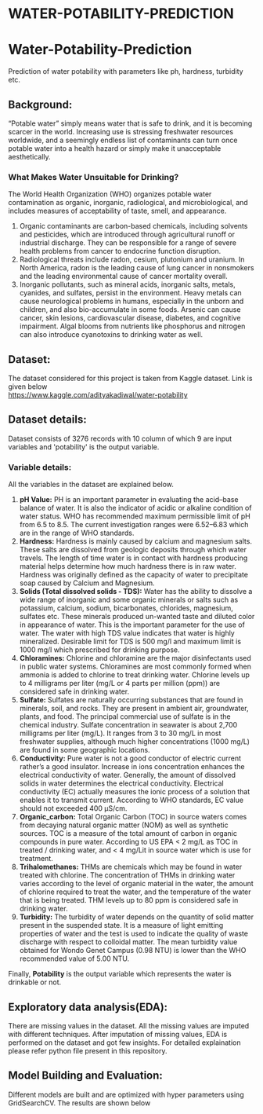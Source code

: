 # WATER-POTABILITY-PREDICTION
# Water-Potability-Prediction
Prediction of water potability with parameters like ph, hardness, turbidity etc.

## Background:
“Potable water” simply means water that is safe to drink, and it is becoming scarcer in the world. Increasing use is stressing freshwater resources worldwide, and a seemingly endless list of contaminants can turn once potable water into a health hazard or simply make it unacceptable aesthetically.

### What Makes Water Unsuitable for Drinking?
The World Health Organization (WHO) organizes potable water contamination as organic, inorganic, radiological, and microbiological, and includes measures of acceptability of taste, smell, and appearance.
1. Organic contaminants are carbon-based chemicals, including solvents and pesticides, which are introduced through agricultural runoff or industrial discharge. They can be responsible for a range of severe health problems from cancer to endocrine function disruption.
2. Radiological threats include radon, cesium, plutonium and uranium. In North America, radon is the leading cause of lung cancer in nonsmokers and the leading environmental cause of cancer mortality overall.
3. Inorganic pollutants, such as mineral acids, inorganic salts, metals, cyanides, and sulfates, persist in the environment. Heavy metals can cause neurological problems in humans, especially in the unborn and children, and also bio-accumulate in some foods. Arsenic can cause cancer, skin lesions, cardiovascular disease, diabetes, and cognitive impairment. Algal blooms from nutrients like phosphorus and nitrogen can also introduce cyanotoxins to drinking water as well.

## Dataset:
The dataset considered for this project is taken from Kaggle dataset. Link is given below\
https://www.kaggle.com/adityakadiwal/water-potability

## Dataset details:
Dataset consists of 3276 records with 10 column of which 9 are input variables and 'potability' is the output variable.

### Variable details:
All the variables in the dataset are explained below.
1. **pH Value:** PH is an important parameter in evaluating the acid–base balance of water. It is also the indicator of acidic or alkaline condition of water status. WHO has recommended maximum permissible limit of pH from 6.5 to 8.5. The current investigation ranges were 6.52–6.83 which are in the range of WHO standards.
2. **Hardness:** Hardness is mainly caused by calcium and magnesium salts. These salts are dissolved from geologic deposits through which water travels. The length of time water is in contact with hardness producing material helps determine how much hardness there is in raw water. Hardness was originally defined as the capacity of water to precipitate soap caused by Calcium and Magnesium.
3. **Solids (Total dissolved solids - TDS):** Water has the ability to dissolve a wide range of inorganic and some organic minerals or salts such as potassium, calcium, sodium, bicarbonates, chlorides, magnesium, sulfates etc. These minerals produced un-wanted taste and diluted color in appearance of water. This is the important parameter for the use of water. The water with high TDS value indicates that water is highly mineralized. Desirable limit for TDS is 500 mg/l and maximum limit is 1000 mg/l which prescribed for drinking purpose.
4. **Chloramines:** Chlorine and chloramine are the major disinfectants used in public water systems. Chloramines are most commonly formed when ammonia is added to chlorine to treat drinking water. Chlorine levels up to 4 milligrams per liter (mg/L or 4 parts per million (ppm)) are considered safe in drinking water.
5. **Sulfate:** Sulfates are naturally occurring substances that are found in minerals, soil, and rocks. They are present in ambient air, groundwater, plants, and food. The principal commercial use of sulfate is in the chemical industry. Sulfate concentration in seawater is about 2,700 milligrams per liter (mg/L). It ranges from 3 to 30 mg/L in most freshwater supplies, although much higher concentrations (1000 mg/L) are found in some geographic locations.
6. **Conductivity:** Pure water is not a good conductor of electric current rather’s a good insulator. Increase in ions concentration enhances the electrical conductivity of water. Generally, the amount of dissolved solids in water determines the electrical conductivity. Electrical conductivity (EC) actually measures the ionic process of a solution that enables it to transmit current. According to WHO standards, EC value should not exceeded 400 μS/cm.
7. **Organic_carbon:** Total Organic Carbon (TOC) in source waters comes from decaying natural organic matter (NOM) as well as synthetic sources. TOC is a measure of the total amount of carbon in organic compounds in pure water. According to US EPA < 2 mg/L as TOC in treated / drinking water, and < 4 mg/Lit in source water which is use for treatment.
8. **Trihalomethanes:** THMs are chemicals which may be found in water treated with chlorine. The concentration of THMs in drinking water varies according to the level of organic material in the water, the amount of chlorine required to treat the water, and the temperature of the water that is being treated. THM levels up to 80 ppm is considered safe in drinking water.
9. **Turbidity:** The turbidity of water depends on the quantity of solid matter present in the suspended state. It is a measure of light emitting properties of water and the test is used to indicate the quality of waste discharge with respect to colloidal matter. The mean turbidity value obtained for Wondo Genet Campus (0.98 NTU) is lower than the WHO recommended value of 5.00 NTU.

Finally, **Potability** is the output variable which represents the water is drinkable or not.

## Exploratory data analysis(EDA):
There are missing values in the dataset. All the missing values are imputed with different techniques.
After imputation of missing values, EDA is performed on the dataset and got few insights. For detailed explaination please refer python file present in this repository.

## Model Building and Evaluation:
Different models are built and are optimized with hyper parameters using GridSearchCV. The results are shown below
